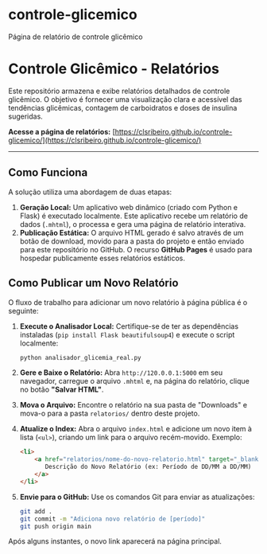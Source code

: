 # controle-glicemico
Página de relatório de controle glicêmico
# Controle Glicêmico - Relatórios

Este repositório armazena e exibe relatórios detalhados de controle glicêmico. O objetivo é fornecer uma visualização clara e acessível das tendências glicêmicas, contagem de carboidratos e doses de insulina sugeridas.

**Acesse a página de relatórios:** [https://clsribeiro.github.io/controle-glicemico/](https://clsribeiro.github.io/controle-glicemico/)

---

## Como Funciona

A solução utiliza uma abordagem de duas etapas:

1.  **Geração Local:** Um aplicativo web dinâmico (criado com Python e Flask) é executado localmente. Este aplicativo recebe um relatório de dados (`.mhtml`), o processa e gera uma página de relatório interativa.
2.  **Publicação Estática:** O arquivo HTML gerado é salvo através de um botão de download, movido para a pasta do projeto e então enviado para este repositório no GitHub. O recurso **GitHub Pages** é usado para hospedar publicamente esses relatórios estáticos.

## Como Publicar um Novo Relatório

O fluxo de trabalho para adicionar um novo relatório à página pública é o seguinte:

1.  **Execute o Analisador Local:** Certifique-se de ter as dependências instaladas (`pip install Flask beautifulsoup4`) e execute o script localmente:
    ```bash
    python analisador_glicemia_real.py
    ```

2.  **Gere e Baixe o Relatório:** Abra `http://120.0.0.1:5000` em seu navegador, carregue o arquivo `.mhtml` e, na página do relatório, clique no botão **"Salvar HTML"**.

3.  **Mova o Arquivo:** Encontre o relatório na sua pasta de "Downloads" e mova-o para a pasta `relatorios/` dentro deste projeto.

4.  **Atualize o Index:** Abra o arquivo `index.html` e adicione um novo item à lista (`<ul>`), criando um link para o arquivo recém-movido. Exemplo:
    ```html
    <li>
        <a href="relatorios/nome-do-novo-relatorio.html" target="_blank">
           Descrição do Novo Relatório (ex: Período de DD/MM a DD/MM)
        </a>
    </li>
    ```

5.  **Envie para o GitHub:** Use os comandos Git para enviar as atualizações:
    ```bash
    git add .
    git commit -m "Adiciona novo relatório de [período]"
    git push origin main
    ```

Após alguns instantes, o novo link aparecerá na página principal.